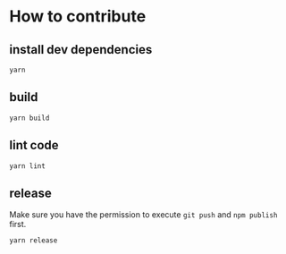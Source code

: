 # How to contribute

## install dev dependencies

`yarn`

## build

`yarn build`

## lint code

`yarn lint`

## release

Make sure you have the permission to execute `git push` and `npm publish` first.

`yarn release`
